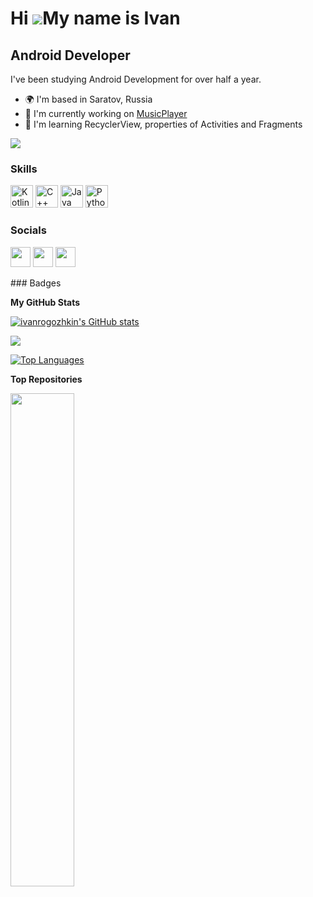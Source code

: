Hi ![](https://user-images.githubusercontent.com/18350557/176309783-0785949b-9127-417c-8b55-ab5a4333674e.gif)My name is Ivan
============================================================================================================================

Android Developer
-----------------

I've been studying Android Development for over half a year.

* 🌍  I'm based in Saratov, Russia
* 🚀  I'm currently working on [MusicPlayer](http://github.com/ivanrogozhkin/MusicPlayer)
* 🧠  I'm learning RecyclerView, properties of Activities and Fragments

<a href="https://www.github.com/ivanrogozhkin" target="_blank" rel="noreferrer"><img
src="https://img.shields.io/github/followers/ivanrogozhkin?logo=github&style=for-the-badge&color=ec4899&labelColor=1c1917" /></a>
### Skills

<p align="left">
<a href="https://kotlinlang.org/" target="_blank" rel="noreferrer"><img src="https://raw.githubusercontent.com/danielcranney/readme-generator/main/public/icons/skills/kotlin-colored.svg" width="36" height="36" alt="Kotlin" /></a>
<a href="https://docs.microsoft.com/en-us/cpp/?view=msvc-170" target="_blank" rel="noreferrer"><img src="https://raw.githubusercontent.com/danielcranney/readme-generator/main/public/icons/skills/cplusplus-colored.svg" width="36" height="36" alt="C++" /></a>
<a href="https://www.oracle.com/java/" target="_blank" rel="noreferrer"><img src="https://raw.githubusercontent.com/danielcranney/readme-generator/main/public/icons/skills/java-colored.svg" width="36" height="36" alt="Java" /></a>
<a href="https://www.python.org/" target="_blank" rel="noreferrer"><img src="https://raw.githubusercontent.com/danielcranney/readme-generator/main/public/icons/skills/python-colored.svg" width="36" height="36" alt="Python" /></a>
</p>

### Socials

<p align="left"> <a href="https://discord.com/users/xsavzh" target="_blank" rel="noreferrer"><img src="https://raw.githubusercontent.com/danielcranney/readme-generator/main/public/icons/socials/discord.svg" width="32" height="32" /></a> <a href="https://www.github.com/ivanrogozhkin" target="_blank" rel="noreferrer"><img src="https://raw.githubusercontent.com/danielcranney/readme-generator/main/public/icons/socials/github-dark.svg" width="32" height="32" /></a> <a href="https://www.stackoverflow.com/users/16885941" target="_blank" rel="noreferrer"><img src="https://raw.githubusercontent.com/danielcranney/readme-generator/main/public/icons/socials/stackoverflow.svg" width="32" height="32" /></a></p>
### Badges

<b>My GitHub Stats</b>

<a href="http://www.github.com/ivanrogozhkin"><img src="https://github-readme-stats.vercel.app/api?username=ivanrogozhkin&show_icons=true&hide=&count_private=true&title_color=ec4899&text_color=ffffff&icon_color=ec4899&bg_color=1c1917&hide_border=true&show_icons=true" alt="ivanrogozhkin's GitHub stats" /></a>

<a href="http://www.github.com/ivanrogozhkin"><img src="https://github-readme-streak-stats.herokuapp.com/?user=ivanrogozhkin&stroke=ffffff&background=1c1917&ring=ec4899&fire=ec4899&currStreakNum=ffffff&currStreakLabel=ec4899&sideNums=ffffff&sideLabels=ffffff&dates=ffffff&hide_border=true" /></a>

<a href="https://github.com/ivanrogozhkin" align="left"><img src="https://github-readme-stats.vercel.app/api/top-langs/?username=ivanrogozhkin&langs_count=10&title_color=ec4899&text_color=ffffff&icon_color=ec4899&bg_color=1c1917&hide_border=true&locale=en&custom_title=Top%20%Languages" alt="Top Languages" /></a>

<b>Top Repositories</b>

<div width="100%" align="center"><a href="https://github.com/ivanrogozhkin/MetalBandsRecyclerView" align="left"><img align="left" width="45%" src="https://github-readme-stats.vercel.app/api/pin/?username=ivanrogozhkin&repo=MetalBandsRecyclerView&title_color=ec4899&text_color=ffffff&icon_color=ec4899&bg_color=1c1917&hide_border=true&locale=en" /></a></div><br /><br /><br /><br /><br /><br /><br />
